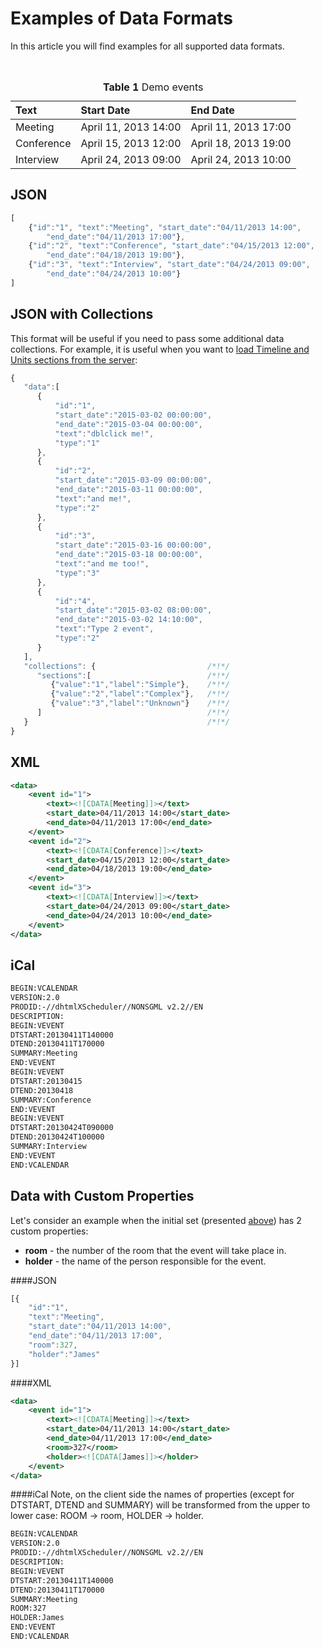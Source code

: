 Examples of Data Formats 
==============
In this article you will find examples for all supported data formats.

<br>

<table class="list" cellspacing="0" cellpadding="5" border="0">
	<caption class="caption">
		<strong>Table 1 </strong>
		Demo events
	</caption>
	<thead>
	<tr>
		<th align="left">
			Text
		</th>
		<th align="left">
			Start Date
		</th>
		<th align="left">
			End Date
		</th>
	</tr>
	</thead>
	<tbody>
	<tr>
		<td>Meeting</td>
		<td>April 11, 2013 14:00</td>
		<td>April 11, 2013 17:00</td>
	</tr>
	<tr>
		<td>Conference</td>
		<td>April 15, 2013 12:00</td>
		<td>April 18, 2013 19:00</td>
	</tr>
	<tr>
		<td>Interview </td>
		<td>April 24, 2013 09:00</td>
		<td>April 24, 2013 10:00</td>
	</tr>
	</tbody>
</table>



JSON
-------------------------

~~~js
[
	{"id":"1", "text":"Meeting", "start_date":"04/11/2013 14:00",
    	"end_date":"04/11/2013 17:00"},
	{"id":"2", "text":"Conference", "start_date":"04/15/2013 12:00", 
    	"end_date":"04/18/2013 19:00"},
	{"id":"3", "text":"Interview", "start_date":"04/24/2013 09:00", 
    	"end_date":"04/24/2013 10:00"}
]
~~~

JSON with Collections 
------------------------

This format will be useful if you need to pass some additional data collections. 
For example, it is useful when you want to [load Timeline and Units sections from the server](loading_data.md#loadingdatawithtimelineandunitssectionsfromtheserver):

~~~js
{ 
   "data":[
      {
          "id":"1",
          "start_date":"2015-03-02 00:00:00",
          "end_date":"2015-03-04 00:00:00",
          "text":"dblclick me!",
          "type":"1"
      },
      {
          "id":"2",
          "start_date":"2015-03-09 00:00:00",
          "end_date":"2015-03-11 00:00:00",
          "text":"and me!",
          "type":"2"
      },
      {
          "id":"3",
          "start_date":"2015-03-16 00:00:00",
          "end_date":"2015-03-18 00:00:00",
          "text":"and me too!",
          "type":"3"
      },
      { 
          "id":"4",
          "start_date":"2015-03-02 08:00:00",
          "end_date":"2015-03-02 14:10:00",
          "text":"Type 2 event",
          "type":"2"
      }
   ], 
   "collections": {							/*!*/
      "sections":[							/*!*/
         {"value":"1","label":"Simple"},	/*!*/
         {"value":"2","label":"Complex"},	/*!*/
         {"value":"3","label":"Unknown"}	/*!*/
      ]										/*!*/
   }										/*!*/
}
~~~

XML
---------------------------------

~~~xml
<data>
	<event id="1">
		<text><![CDATA[Meeting]]></text>
		<start_date>04/11/2013 14:00</start_date>
		<end_date>04/11/2013 17:00</end_date>
	</event>
	<event id="2">
		<text><![CDATA[Conference]]></text>
		<start_date>04/15/2013 12:00</start_date>
		<end_date>04/18/2013 19:00</end_date>
	</event>
	<event id="3">
		<text><![CDATA[Interview]]></text>
		<start_date>04/24/2013 09:00</start_date>
		<end_date>04/24/2013 10:00</end_date>
	</event>
</data>
~~~

iCal
---------------------
~~~html
BEGIN:VCALENDAR
VERSION:2.0
PRODID:-//dhtmlXScheduler//NONSGML v2.2//EN
DESCRIPTION:
BEGIN:VEVENT
DTSTART:20130411T140000
DTEND:20130411T170000
SUMMARY:Meeting
END:VEVENT
BEGIN:VEVENT
DTSTART:20130415
DTEND:20130418
SUMMARY:Conference
END:VEVENT
BEGIN:VEVENT
DTSTART:20130424T090000
DTEND:20130424T100000
SUMMARY:Interview
END:VEVENT
END:VCALENDAR 
~~~

Data with Custom Properties
-------------------------------
Let's consider an example when the initial set (presented <a href="data_formats.md">above</a>) has 2 custom  properties: 

- **room** - the number of the room that the event will take place in.
- **holder**  - the name of the person responsible for the event.


####JSON
~~~js
[{
	"id":"1",
    "text":"Meeting",
    "start_date":"04/11/2013 14:00", 
    "end_date":"04/11/2013 17:00",
    "room":327,
    "holder":"James"
}]
~~~

####XML

~~~xml
<data>
	<event id="1">
		<text><![CDATA[Meeting]]></text>
		<start_date>04/11/2013 14:00</start_date>
		<end_date>04/11/2013 17:00</end_date>
        <room>327</room>
        <holder><![CDATA[James]]></holder>
	</event>
</data>
~~~

####iCal
Note, on the client side the names of properties (except for DTSTART, DTEND and SUMMARY) will be transformed  from  the upper  to lower case: ROOM -> room, HOLDER -> holder.

~~~html
BEGIN:VCALENDAR
VERSION:2.0
PRODID:-//dhtmlXScheduler//NONSGML v2.2//EN
DESCRIPTION:
BEGIN:VEVENT
DTSTART:20130411T140000
DTEND:20130411T170000
SUMMARY:Meeting
ROOM:327
HOLDER:James
END:VEVENT
END:VCALENDAR 
~~~
